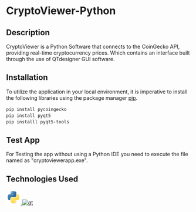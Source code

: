 # CryptoViewer-Python

## Description
CryptoViewer is a Python Software that connects to the CoinGecko API, providing real-time cryptocurrency prices. Which contains an interface built through the use of QTdesigner GUI software.

## Installation
To utilize the application in your local environment, it is imperative to install the following libraries using the package manager [pip](https://pip.pypa.io/en/stable/). 

```bash
pip install pycoingecko 
pip install pyqt5
pip installl pyqt5-tools
```

## Test App
For Testing the app without using a Python IDE you need to execute the file named as "cryptoviewerapp.exe".

## Technologies Used
<p align="left"> 
<a href="https://www.python.org" target="_blank" rel="noreferrer"> <img src="https://raw.githubusercontent.com/devicons/devicon/master/icons/python/python-original.svg" alt="python" width="40" height="40"/> </a> 
</a> <a href="https://www.qt.io/" target="_blank" rel="noreferrer"> <img src="https://upload.wikimedia.org/wikipedia/commons/0/0b/Qt_logo_2016.svg" alt="qt" width="40" height="40"/> </a> 
</p>


